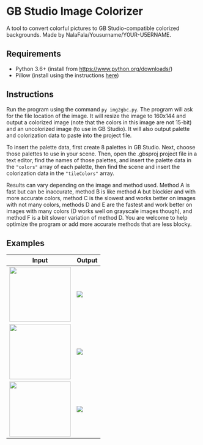 # GB Studio Image Colorizer
A tool to convert colorful pictures to GB Studio-compatible colorized backgrounds. Made by NalaFala/Yousurname/Y0UR-U5ERNAME.

## Requirements
- Python 3.6+ (install from https://www.python.org/downloads/)
- Pillow (install using the instructions [here](https://pillow.readthedocs.io/en/stable/installation.html))

## Instructions
Run the program using the command `py img2gbc.py`. The program will ask for the file location of the image. It will resize the image to 160x144 and output a colorized image (note that the colors in this image are not 15-bit) and an uncolorized image (to use in GB Studio). It will also output palette and colorization data to paste into the project file.

To insert the palette data, first create 8 palettes in GB Studio. Next, choose those palettes to use in your scene. Then, open the .gbsproj project file in a text editor, find the names of those palettes, and insert the palette data in the `"colors"` array of each palette, then find the scene and insert the colorization data in the `"tileColors"` array.

Results can vary depending on the image and method used. Method A is fast but can be inaccurate, method B is like method A but blockier and with more accurate colors, method C is the slowest and works better on images with not many colors, methods D and E are the fastest and work better on images with many colors (D works well on grayscale images though), and method F is a bit slower variation of method D. You are welcome to help optimize the program or add more accurate methods that are less blocky.

## Examples
|Input|Output|
|-----|------|
|<img width=160 height=144 src=https://user-images.githubusercontent.com/50276952/147837695-05bb5b77-e7f0-4cd7-b0d0-cee0caaa4d17.jpg>|![](https://user-images.githubusercontent.com/50276952/147837713-53bb4e7e-11f5-4cc5-b4f2-de576eccf92c.png)|
|<img width=160 height=144 src=https://user-images.githubusercontent.com/50276952/147837829-90f72eaf-1ea2-43c3-9379-592b7d3d2e20.jpg>|![](https://user-images.githubusercontent.com/50276952/147837843-982456b5-d1ce-4822-8217-97781eea0aba.png)|
|<img width=160 height=144 src=https://user-images.githubusercontent.com/50276952/147837914-b2c7356a-eec2-4b59-8c23-d5be244d3796.jpg>|![](https://user-images.githubusercontent.com/50276952/147861750-128e3308-5d1c-41dd-90c1-e6b1b7f471fc.png)|

